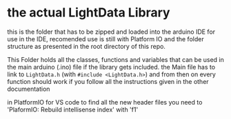 # the actual LightData Library
this is the folder that has to be zipped and loaded into the arduino IDE for use in the IDE, 
recomended use is still with Platform IO and the folder structure as presented in the root directory of this repo. 

This Folder holds all the classes, functions and variables that can be used in the main arduino (.ino) file if the library gets included.
the Main file has to link to `LightData.h` (with `#include <LightData.h>`) 
and from then on every function should work if you follow all the instructions given in the other documentation

in PlatformIO for VS code to find all the new header files you need to 'PlaformIO: Rebuild intellisense index' with 'f1'
